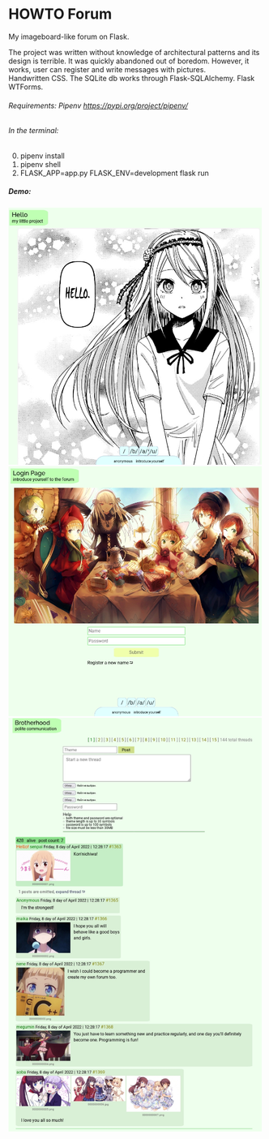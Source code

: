 # HOWTO Forum

My imageboard-like forum on Flask.

The project was written without knowledge of architectural patterns and its design is terrible. It was quickly abandoned out of boredom. However, it works, user can register and write messages with pictures. <br>
Handwritten CSS. The SQLite db works through Flask-SQLAlchemy. Flask WTForms.

###### Requirements: Pipenv https://pypi.org/project/pipenv/

###### In the terminal:
0. pipenv install
1. pipenv shell
2. FLASK_APP=app.py FLASK_ENV=development flask run

##### Demo:

<img src="scr1.jpg" width="500" alt="first-page">

<img src="scr2.jpg" width="500" alt="first-page">

<img src="scr3.jpg" width="500" alt="first-page">
